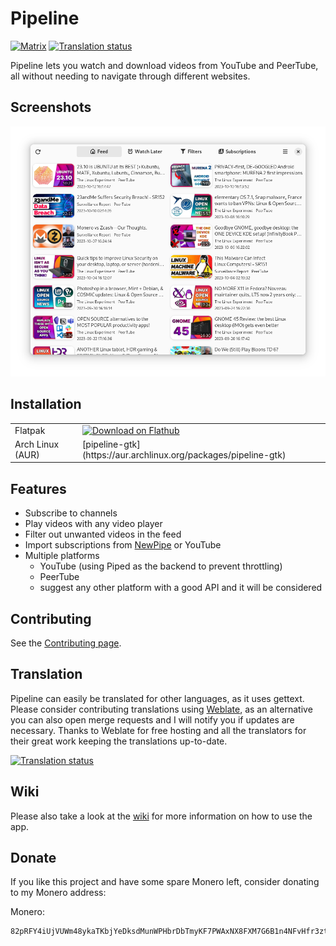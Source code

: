 # Pipeline

[![Matrix](https://img.shields.io/badge/Matrix-Join-brightgreen)](https://matrix.to/#/%23pipelineapp:matrix.org)
[![Translation status](https://hosted.weblate.org/widgets/schmiddi-on-mobile/-/pipeline/svg-badge.svg)](https://hosted.weblate.org/engage/schmiddi-on-mobile/)


Pipeline lets you watch and download videos from YouTube and PeerTube, all without needing to navigate through different websites.

## Screenshots
![](/data/screenshots/feed.png)

## Installation

<table>
  <tr>
    <td>Flatpak</td>
    <td>
      <a href='https://flathub.org/apps/details/de.schmidhuberj.tubefeeder'><img width='130' alt='Download on Flathub' src='https://flathub.org/api/badge?svg&locale=en'/></a>
    </td>
  </tr>
  <tr>
    <td>Arch Linux (AUR)</td>
    <td>[pipeline-gtk](https://aur.archlinux.org/packages/pipeline-gtk)</td>
  </tr>
</table>

## Features

- Subscribe to channels
- Play videos with any video player
- Filter out unwanted videos in the feed
- Import subscriptions from [NewPipe](https://github.com/TeamNewPipe/NewPipe/) or YouTube
- Multiple platforms
    - YouTube (using Piped as the backend to prevent throttling)
    - PeerTube
    - suggest any other platform with a good API and it will be considered

## Contributing

See the [Contributing page](CONTRIBUTING.md).

## Translation

Pipeline can easily be translated for other languages, as it uses gettext. Please consider contributing translations using [Weblate](https://hosted.weblate.org/engage/schmiddi-on-mobile/), as an alternative you can also open merge requests and I will notify you if updates are necessary. Thanks to Weblate for free hosting and all the translators for their great work keeping the translations up-to-date.

<a href="https://hosted.weblate.org/engage/schmiddi-on-mobile/">
<img src="https://hosted.weblate.org/widgets/schmiddi-on-mobile/-/pipeline/multi-auto.svg" alt="Translation status" />
</a>

## Wiki

Please also take a look at the [wiki](https://gitlab.com/schmiddi-on-mobile/pipeline/-/wikis/home) for more information on how to use the app.

## Donate

If you like this project and have some spare Monero left, consider donating to my Monero address:

Monero:
```
82pRFY4iUjVUWm48ykaTKbjYeDksdMunWPHbrDbTmyKF7PWAxNX8FXM7G6B1n4NFvHfr3ztEg411A2gCjJjNJ8PtEnmcehf
```
